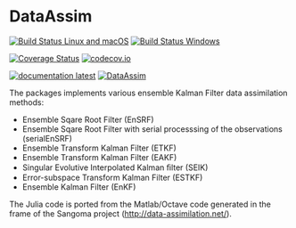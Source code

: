 # DataAssim

[![Build Status Linux and macOS](https://travis-ci.org/Alexander-Barth/DataAssim.jl.svg?branch=master)](https://travis-ci.org/Alexander-Barth/DataAssim.jl)
[![Build Status Windows](https://ci.appveyor.com/api/projects/status/github/Alexander-Barth/DataAssim.jl?branch=master&svg=true)](https://ci.appveyor.com/project/Alexander-Barth/ncdatasets-jl)

[![Coverage Status](https://coveralls.io/repos/Alexander-Barth/DataAssim.jl/badge.svg?branch=master&service=github)](https://coveralls.io/github/Alexander-Barth/DataAssim.jl?branch=master)
[![codecov.io](http://codecov.io/github/Alexander-Barth/DataAssim.jl/coverage.svg?branch=master)](http://codecov.io/github/Alexander-Barth/DataAssim.jl?branch=master)

<!--[![documentation stable](https://img.shields.io/badge/docs-stable-blue.svg)](https://alexander-barth.github.io/DataAssim.jl/stable/)-->
[![documentation latest](https://img.shields.io/badge/docs-latest-blue.svg)](https://alexander-barth.github.io/DataAssim.jl/latest/)
[![DataAssim](http://pkg.julialang.org/badges/DataAssim_0.6.svg)](http://pkg.julialang.org/?pkg=DataAssim)



The packages implements various ensemble Kalman Filter data assimilation methods:

* Ensemble Sqare Root Filter (EnSRF)
* Ensemble Sqare Root Filter with serial processsing of the observations (serialEnSRF)
* Ensemble Transform Kalman Filter (ETKF)
* Ensemble Transform Kalman Filter (EAKF)
* Singular Evolutive Interpolated Kalman ﬁlter (SEIK)
* Error-subspace Transform Kalman Filter (ESTKF)
* Ensemble Kalman Filter (EnKF)

The Julia code is ported from the Matlab/Octave code generated in the frame of the Sangoma project (http://data-assimilation.net/).
